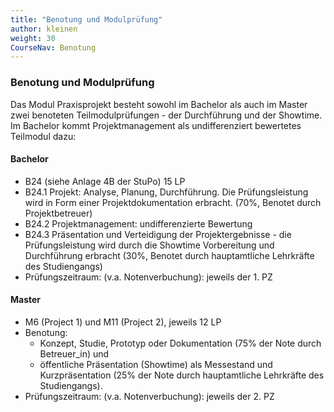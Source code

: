 ```yaml
---
title: "Benotung und Modulprüfung"
author: kleinen
weight: 30
CourseNav: Benotung
---
```


### Benotung und Modulprüfung

Das Modul Praxisprojekt besteht sowohl im Bachelor als auch im Master zwei benoteten Teilmodulprüfungen - der Durchführung und der Showtime. Im Bachelor kommt Projektmanagement als undifferenziert bewertetes Teilmodul dazu:

#### Bachelor
- B24 (siehe Anlage 4B der StuPo) 15 LP
- B24.1 Projekt: Analyse, Planung, Durchführung. Die Prüfungsleistung wird in Form einer Projektdokumentation erbracht. (70%,  Benotet durch Projektbetreuer)
- B24.2 Projektmanagement: undifferenzierte Bewertung
- B24.3 Präsentation und Verteidigung der Projektergebnisse - die Prüfungsleistung wird durch die Showtime Vorbereitung und Durchführung erbracht (30%,  Benotet durch hauptamtliche Lehrkräfte des Studiengangs)
- Prüfungszeitraum: (v.a. Notenverbuchung): jeweils der 1. PZ  


#### Master
- M6 (Project 1) und M11 (Project 2), jeweils 12 LP
- Benotung: 
    - Konzept, Studie, Prototyp oder Dokumentation (75% der Note durch Betreuer_in) und 
    - öffentliche Präsentation (Showtime) als Messestand und Kurzpräsentation (25% der Note durch hauptamtliche Lehrkräfte des Studiengangs).
- Prüfungszeitraum: (v.a. Notenverbuchung): jeweils der 2. PZ
